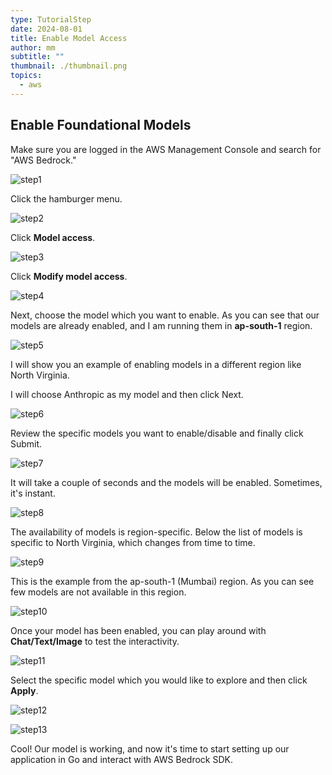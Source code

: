 ```yaml
---
type: TutorialStep
date: 2024-08-01
title: Enable Model Access
author: mm
subtitle: ""
thumbnail: ./thumbnail.png
topics:
  - aws
---
```


## Enable Foundational Models

Make sure you are logged in the AWS Management Console and search for "AWS Bedrock."

![step1](./images/step1.png)

Click the hamburger menu.

![step2](./images/step2.png)

Click **Model access**.

![step3](./images/step3.png)

Click **Modify model access**.

![step4](./images/step4.png)

Next, choose the model which you want to enable. As you can see that our models are already enabled, and I am running them in **ap-south-1** region.

![step5](./images/step5.png)

I will show you an example of enabling models in a different region like North Virginia.

I will choose Anthropic as my model and then click Next.

![step6](./images/step6.png)

Review the specific models you want to enable/disable and finally click Submit.

![step7](./images/step7.png)

It will take a couple of seconds and the models will be enabled. Sometimes, it's instant.

![step8](./images/step8.png)

The availability of models is region-specific. Below the list of models is specific to North Virginia, which changes from time to time.

![step9](./images/step9.png)

This is the example from the ap-south-1 (Mumbai) region. As you can see few models are not available in this region.

![step10](./images/step10.png)

Once your model has been enabled, you can play around with **Chat/Text/Image** to test the interactivity.

![step11](./images/step11.png)

Select the specific model which you would like to explore and then click **Apply**.

![step12](./images/step12.png)

![step13](./images/step13.png)

Cool! Our model is working, and now it's time to start setting up our application in Go and interact with AWS Bedrock SDK.
